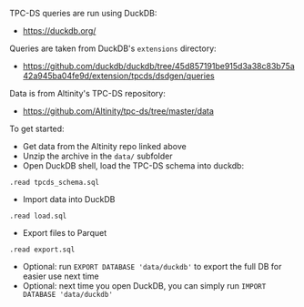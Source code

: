 TPC-DS queries are run using DuckDB:
- https://duckdb.org/

Queries are taken from DuckDB's `extensions` directory:
- https://github.com/duckdb/duckdb/tree/45d857191be915d3a38c83b75a42a945ba04fe9d/extension/tpcds/dsdgen/queries

Data is from Altinity's TPC-DS repository:
- https://github.com/Altinity/tpc-ds/tree/master/data

To get started:
- Get data from the Altinity repo linked above
- Unzip the archive in the `data/` subfolder
- Open DuckDB shell, load the TPC-DS schema into duckdb:

```
.read tpcds_schema.sql
```

- Import data into DuckDB

```
.read load.sql
```

- Export files to Parquet

```
.read export.sql
```

- Optional: run `EXPORT DATABASE 'data/duckdb'` to export the full DB for easier use next time
- Optional: next time you open DuckDB, you can simply run `IMPORT DATABASE 'data/duckdb'`

